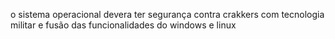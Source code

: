 
o sistema operacional devera ter segurança contra crakkers com tecnologia militar e fusão das funcionalidades do windows e linux
